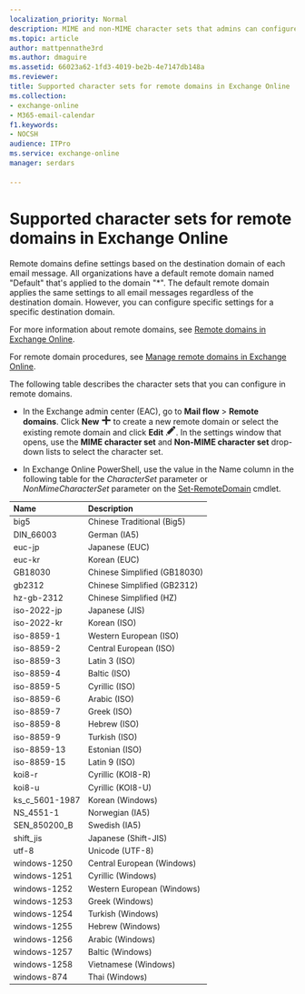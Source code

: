 ```yaml
---
localization_priority: Normal
description: MIME and non-MIME character sets that admins can configure in remote domains (message formatting settings for external domains) in Exchange Online
ms.topic: article
author: mattpennathe3rd
ms.author: dmaguire
ms.assetid: 66023a62-1fd3-4019-be2b-4e7147db148a
ms.reviewer: 
title: Supported character sets for remote domains in Exchange Online
ms.collection: 
- exchange-online
- M365-email-calendar
f1.keywords:
- NOCSH
audience: ITPro
ms.service: exchange-online
manager: serdars

---
```


# Supported character sets for remote domains in Exchange Online

Remote domains define settings based on the destination domain of each email message. All organizations have a default remote domain named "Default" that's applied to the domain "*". The default remote domain applies the same settings to all email messages regardless of the destination domain. However, you can configure specific settings for a specific destination domain.

For more information about remote domains, see [Remote domains in Exchange Online](remote-domains.md).

For remote domain procedures, see [Manage remote domains in Exchange Online](manage-remote-domains.md).

The following table describes the character sets that you can configure in remote domains.

- In the Exchange admin center (EAC), go to **Mail flow** > **Remote domains**. Click **New** ![Add Icon](../../media/ITPro_EAC_AddIcon.png) to create a new remote domain or select the existing remote domain and click **Edit** ![Edit icon](../../media/ITPro_EAC_EditIcon.png). In the settings window that opens, use the **MIME character set** and **Non-MIME character set** drop-down lists to select the character set.

- In Exchange Online PowerShell, use the value in the Name column in the following table for the _CharacterSet_ parameter or _NonMimeCharacterSet_ parameter on the [Set-RemoteDomain](https://docs.microsoft.com/powershell/module/exchange/set-remotedomain) cmdlet.

|**Name**|**Description**|
|:-----|:-----|
|big5|Chinese Traditional (Big5)|
|DIN_66003|German (IA5)|
|euc-jp|Japanese (EUC)|
|euc-kr|Korean (EUC)|
|GB18030|Chinese Simplified (GB18030)|
|gb2312|Chinese Simplified (GB2312)|
|hz-gb-2312|Chinese Simplified (HZ)|
|iso-2022-jp|Japanese (JIS)|
|iso-2022-kr|Korean (ISO)|
|iso-8859-1|Western European (ISO)|
|iso-8859-2|Central European (ISO)|
|iso-8859-3|Latin 3 (ISO)|
|iso-8859-4|Baltic (ISO)|
|iso-8859-5|Cyrillic (ISO)|
|iso-8859-6|Arabic (ISO)|
|iso-8859-7|Greek (ISO)|
|iso-8859-8|Hebrew (ISO)|
|iso-8859-9|Turkish (ISO)|
|iso-8859-13|Estonian (ISO)|
|iso-8859-15|Latin 9 (ISO)|
|koi8-r|Cyrillic (KOI8-R)|
|koi8-u|Cyrillic (KOI8-U)|
|ks_c_5601-1987|Korean (Windows)|
|NS_4551-1|Norwegian (IA5)|
|SEN_850200_B|Swedish (IA5)|
|shift_jis|Japanese (Shift-JIS)|
|utf-8|Unicode (UTF-8)|
|windows-1250|Central European (Windows)|
|windows-1251|Cyrillic (Windows)|
|windows-1252|Western European (Windows)|
|windows-1253|Greek (Windows)|
|windows-1254|Turkish (Windows)|
|windows-1255|Hebrew (Windows)|
|windows-1256|Arabic (Windows)|
|windows-1257|Baltic (Windows)|
|windows-1258|Vietnamese (Windows)|
|windows-874|Thai (Windows)|
